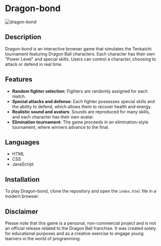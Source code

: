 # Dragon-bond

![dragon-bond](https://github.com/giovannimanetti11/Dragon-bond/assets/38654312/af1daeb2-9e66-4d51-af4e-655ee72029d2)


## Description
Dragon-bond is an interactive browser game that simulates the Tenkaichi tournament featuring Dragon Ball characters. Each character has their own "Power Level" and special skills. 
Users can control a character, choosing to attack or defend in real time.

## Features
- **Random fighter selection**: Fighters are randomly assigned for each match.
- **Special attacks and defense**: Each fighter possesses special skills and the ability to defend, which allows them to recover health and energy.
- **Realistic sound and avatars**: Sounds are reproduced for many skills, and each character has their own avatar.
- **Elimination tournament**: The game proceeds in an elimination-style tournament, where winners advance to the final.

## Languages
- HTML
- CSS
- JavaScript

## Installation
To play Dragon-bond, clone the repository and open the `index.html` file in a modern browser.

## Disclaimer
Please note that this game is a personal, non-commercial project and is not an official release related to the Dragon Ball franchise. It was created solely for educational purposes and as a creative exercise to engage young learners in the world of programming.
